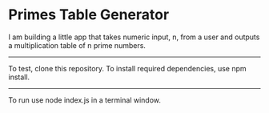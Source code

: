# Primes Table Generator

I am building a little app that takes numeric input, n, from a user and outputs a multiplication table of n prime numbers. 

---
To test, clone this repository.
To install required dependencies, use npm install.

---
To run use node index.js in a terminal window.
